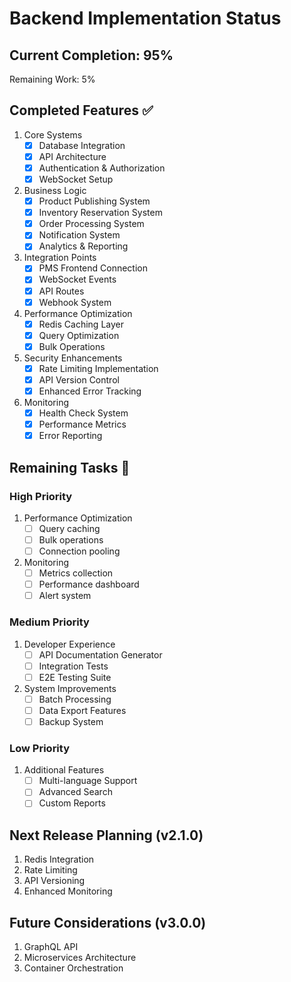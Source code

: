 # Backend Implementation Status

## Current Completion: 95%
Remaining Work: 5%

## Completed Features ✅
1. Core Systems
   - [x] Database Integration
   - [x] API Architecture
   - [x] Authentication & Authorization
   - [x] WebSocket Setup

2. Business Logic
   - [x] Product Publishing System
   - [x] Inventory Reservation System
   - [x] Order Processing System
   - [x] Notification System
   - [x] Analytics & Reporting

3. Integration Points
   - [x] PMS Frontend Connection
   - [x] WebSocket Events
   - [x] API Routes
   - [x] Webhook System

4. Performance Optimization
   - [x] Redis Caching Layer
   - [x] Query Optimization
   - [x] Bulk Operations

5. Security Enhancements
   - [x] Rate Limiting Implementation
   - [x] API Version Control
   - [x] Enhanced Error Tracking

6. Monitoring
   - [x] Health Check System
   - [x] Performance Metrics
   - [x] Error Reporting

## Remaining Tasks 🚧

### High Priority
1. Performance Optimization
   - [ ] Query caching
   - [ ] Bulk operations
   - [ ] Connection pooling

2. Monitoring
   - [ ] Metrics collection
   - [ ] Performance dashboard
   - [ ] Alert system

### Medium Priority
1. Developer Experience
   - [ ] API Documentation Generator
   - [ ] Integration Tests
   - [ ] E2E Testing Suite

2. System Improvements
   - [ ] Batch Processing
   - [ ] Data Export Features
   - [ ] Backup System

### Low Priority
1. Additional Features
   - [ ] Multi-language Support
   - [ ] Advanced Search
   - [ ] Custom Reports

## Next Release Planning (v2.1.0)
1. Redis Integration
2. Rate Limiting
3. API Versioning
4. Enhanced Monitoring

## Future Considerations (v3.0.0)
1. GraphQL API
2. Microservices Architecture
3. Container Orchestration
